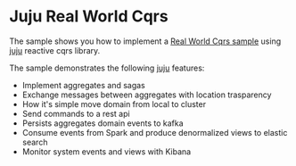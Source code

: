 # Juju Real World Cqrs
The sample shows you how to implement a [Real World Cqrs sample](https://github.com/rucka/RealWorldCqrs) using [juju](https://github.com/brokersquare/juju) reactive cqrs library.

The sample demonstrates the following [juju](https://github.com/brokersquare/juju) features:

- Implement aggregates and sagas
- Exchange messages between aggregates with location trasparency
- How it's simple move domain from local to cluster
- Send commands to a rest api
- Persists aggregates domain events to kafka
- Consume events from Spark and produce denormalized views to elastic search
- Monitor system events and views with Kibana
